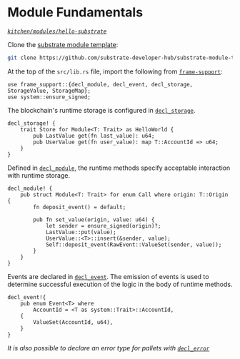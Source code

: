 # Module Fundamentals
*[`kitchen/modules/hello-substrate`](https://github.com/substrate-developer-hub/recipes/tree/master/kitchen/modules/hello-substrate)*

Clone the [substrate module template](https://github.com/substrate-developer-hub/substrate-module-template):
```bash
git clone https://github.com/substrate-developer-hub/substrate-module-template
```

At the top of the `src/lib.rs` file, import the following from [`frame-support`](https://substrate.dev/rustdocs/master/frame_support/index.html):

```rust, ignore
use frame_support::{decl_module, decl_event, decl_storage, StorageValue, StorageMap};
use system::ensure_signed;
```

The blockchain's runtime storage is configured in [`decl_storage`](https://substrate.dev/rustdocs/master/frame_support/macro.decl_storage.html).

```rust, ignore
decl_storage! {
	trait Store for Module<T: Trait> as HelloWorld {
		pub LastValue get(fn last_value): u64;
		pub UserValue get(fn user_value): map T::AccountId => u64;
	}
}
```

Defined in [`decl_module`](https://substrate.dev/rustdocs/master/frame_support/macro.decl_module.html), the runtime methods specify acceptable interaction with runtime storage.

```rust, ignore
decl_module! {
	pub struct Module<T: Trait> for enum Call where origin: T::Origin {
		fn deposit_event() = default;

		pub fn set_value(origin, value: u64) {
			let sender = ensure_signed(origin)?;
			LastValue::put(value);
			UserValue::<T>::insert(&sender, value);
			Self::deposit_event(RawEvent::ValueSet(sender, value));
		}
	}
}
```

Events are declared in [`decl_event`](https://substrate.dev/rustdocs/master/frame_support/macro.decl_event.html). The emission of events is used to determine successful execution of the logic in the body of runtime methods.

```rust, ignore
decl_event!{
	pub enum Event<T> where
		AccountId = <T as system::Trait>::AccountId,
	{
		ValueSet(AccountId, u64),
	}
}
```

*It is also possible to declare an error type for pallets with [`decl_error`](https://substrate.dev/rustdocs/master/frame_support/macro.decl_error.html)*
